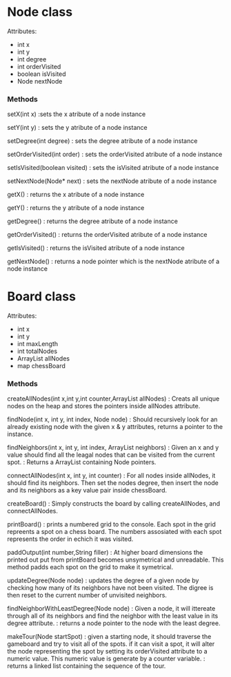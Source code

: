 # Node class
Attributes:
- int x
- int y
- int degree
- int orderVisited
- boolean isVisited
- Node nextNode

### Methods

setX(int x)
:sets the x atribute of a node instance

setY(int y)
: sets the y atribute of a node instance

setDegree(int degree)
: sets the degree atribute of a node instance

setOrderVisited(int order)
: sets the orderVisited atribute of a node instance

setIsVisited(boolean visited)
: sets the isVisited atribute of a node instance

setNextNode(Node* next)
: sets the nextNode atribute of a node instance

getX()
: returns the x atribute of a node instance

getY()
: returns the y atribute of a node instance

getDegree()
: returns the degree atribute of a node instance

getOrderVisited()
: returns the orderVisited atribute of a node instance

getIsVisited()
: returns the isVisited atribute of a node instance

getNextNode()
: returns a node pointer which is the nextNode atribute of a node instance

# Board class
Attributes:
- int x
- int y
- int maxLength
- int totalNodes
- ArrayList<Node> allNodes
- map chessBoard

### Methods
createAllNodes(int x,int y,int counter,ArrayList<Node> allNodes)
: Creats all unique nodes on the heap and stores the pointers inside allNodes attribute.

findNode(int x, int y, int index, Node node)
: Should recursively look for an already existing node with the given x & y attributes, returns a pointer to the instance.

findNeighbors(int x, int y, int index, ArrayList<Node> neighbors)
: Given an x and y value should find all the leagal nodes that can be visited from the current spot.
: Returns a ArrayList containing Node pointers.

connectAllNodes(int x, int y, int counter)
: For all nodes inside allNodes, it should find its neighbors. Then set the nodes degree, then insert the node and its neighbors as a key value pair inside chessBoard.
 
createBoard()
: Simply constructs the board by calling createAllNodes, and connectAllNodes.
 
printBoard()
: prints a numbered grid to the console. Each spot in the grid repreents a spot on a chess board. The numbers assosiated with each spot represents the order in echich it was visited.

paddOutput(int number,String filler)
: At higher board dimensions the printed out put from printBoard becomes unsymetrical and unreadable. This method padds each spot on the grid to make it symetrical.

updateDegree(Node node)
: updates the degree of a given node by checking how many of its neighbors have not been visited. The digree is then reset to the current number of unvisited neighbors.
  
findNeighborWithLeastDegree(Node node)
: Given a node, it will ittereate through all of its neighbors and find the neighbor with the least value in its degree attribute.
: returns a node pointer to the node with the least degree.
  
makeTour(Node startSpot)
: given a starting node, it should traverse the gameboard and try to visit all of the spots. if it can visit a spot, it will alter the node representing the spot by setting its orderVisited attribute to a numeric value. This numeric value is generate by a counter variable.
: returns a linked list containing the sequence of the tour. 
